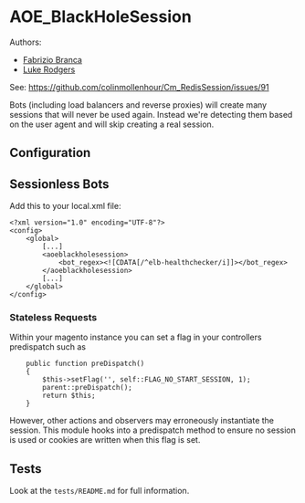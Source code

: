 # AOE_BlackHoleSession

Authors:
- [Fabrizio Branca](https://twitter.com/fbrnc)
- [Luke Rodgers](https://twitter.com/lukerodgers90)

See: https://github.com/colinmollenhour/Cm_RedisSession/issues/91

Bots (including load balancers and reverse proxies) will create many sessions that will never be used again.
Instead we're detecting them based on the user agent and will skip creating a real session.

## Configuration

## Sessionless Bots
Add this to your local.xml file:

```
<?xml version="1.0" encoding="UTF-8"?>
<config>
    <global>
        [...]
        <aoeblackholesession>
            <bot_regex><![CDATA[/^elb-healthchecker/i]]></bot_regex>
        </aoeblackholesession>
        [...]
    </global>
</config>
```

### Stateless Requests  

Within your magento instance you can set a flag in your controllers predispatch such as 

```
	public function preDispatch()
	{
		$this->setFlag('', self::FLAG_NO_START_SESSION, 1);
		parent::preDispatch();
		return $this;
	}
```

However, other actions and observers may erroneously instantiate the session. This module hooks into a predispatch method to ensure no session is used or cookies are written when this flag is set.

## Tests

Look at the `tests/README.md` for full information.
